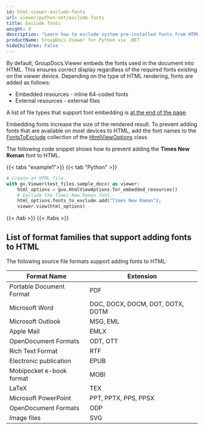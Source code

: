 ```yaml
---
id: html-viewer-exclude-fonts
url: viewer/python-net/exclude-fonts
title: Exclude fonts
weight: 3
description: "Learn how to exclude system pre-installed fonts from HTML markup to reduce rendered document size when rendering documents using GroupDocs.Viewer for Python via .NET."
productName: GroupDocs.Viewer for Python via .NET
hideChildren: False
---
```

By default, GroupDocs.Viewer embeds the fonts used in the document into HTML. This ensures correct display regardless of the required fonts existing on the viewer device. Depending on the type of HTML rendering, fonts are added as follows:

* Embedded resources - inline 64-coded fonts
* External resources - external files
  
A list of file types that support font embedding is [at the end of the page](#list-of-format-families-that-support-adding-fonts-to-HTML).

Embedding fonts increase the size of the rendered result. To prevent adding fonts that are available on most devices to HTML, add the font names to the [FontsToExclude](https://reference.groupdocs.com/net/viewer/groupdocs.viewer.options/htmlviewoptions/properties/fontstoexclude) collection of the [HtmlViewOptions](https://reference.groupdocs.com/net/viewer/groupdocs.viewer.options/htmlviewoptions) class.

The following code snippet shows how to prevent adding the **Times New Roman** font to HTML.

{{< tabs "example1">}}
{{< tab "Python" >}}
```python
# Create an HTML file.
with gv.Viewer(test_files.sample_docx) as viewer:
    html_options = gvo.HtmlViewOptions.for_embedded_resources()
    # Exclude the Times New Roman font.
    html_options.fonts_to_exclude.add("Times New Roman");
    viewer.view(html_options)
```
{{< /tab >}}
{{< /tabs >}}

## List of format families that support adding fonts to HTML

The following source file formats support adding fonts to HTML:

| Format Name | Extension |
| --- | --- |
| Portable Document Format | PDF |
| Microsoft Word | DOC, DOCX, DOCM, DOT, DOTX, DOTM |
| Microsoft Outlook | MSG, EML |
| Apple Mail | EMLX |
| OpenDocument Formats | ODT, OTT |
| Rich Text Format | RTF |
| Electronic publication | EPUB |
| Mobipocket e-book format | MOBI |
| LaTeX | TEX |
| Microsoft PowerPoint | PPT, PPTX, PPS, PPSX |
| OpenDocument Formats | ODP |
| Image files | SVG  |

